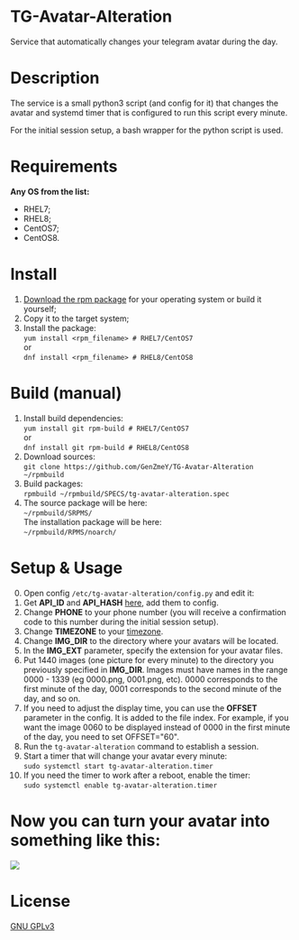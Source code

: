 # TG-Avatar-Alteration
Service that automatically changes your telegram avatar during the day.

# Description
The service is a small python3 script (and config for it) that changes the avatar and systemd timer that is configured to run this script every minute.

For the initial session setup, a bash wrapper for the python script is used. 

# Requirements
**Any OS from the list:**
- RHEL7;
- RHEL8;
- CentOS7;
- CentOS8.

# Install
1. [Download the rpm package](https://github.com/GenZmeY/TG-Avatar-Alteration/releases) for your operating system or build it yourself;
2. Copy it to the target system;
3. Install the package:  
`yum install <rpm_filename> # RHEL7/CentOS7`   
or  
`dnf install <rpm_filename> # RHEL8/CentOS8`  

# Build (manual)
1. Install build dependencies:  
`yum install git rpm-build # RHEL7/CentOS7`  
or  
`dnf install git rpm-build # RHEL8/CentOS8`  
2. Download sources:  
`git clone https://github.com/GenZmeY/TG-Avatar-Alteration ~/rpmbuild`
3. Build packages:  
`rpmbuild ~/rpmbuild/SPECS/tg-avatar-alteration.spec`
4. The source package will be here:  
`~/rpmbuild/SRPMS/`  
The installation package will be here:  
`~/rpmbuild/RPMS/noarch/`  

# Setup & Usage
0. Open config `/etc/tg-avatar-alteration/config.py` and edit it:
1. Get **API_ID** and **API_HASH** [here](https://my.telegram.org/apps), add them to config.
2. Change **PHONE** to your phone number (you will receive a confirmation code to this number during the initial session setup).
3. Change **TIMEZONE** to your [timezone](https://en.wikipedia.org/wiki/List_of_tz_database_time_zones).
4. Change **IMG_DIR** to the directory where your avatars will be located.
5. In the **IMG_EXT** parameter, specify the extension for your avatar files.
6. Put 1440 images (one picture for every minute) to the directory you previously specified in **IMG_DIR**. Images must have names in the range 0000 - 1339 (eg 0000.png, 0001.png, etc). 0000 corresponds to the first minute of the day, 0001 corresponds to the second minute of the day, and so on.
7. If you need to adjust the display time, you can use the **OFFSET** parameter in the config. It is added to the file index. For example, if you want the image 0060 to be displayed instead of 0000 in the first minute of the day, you need to set OFFSET="60".
8. Run the `tg-avatar-alteration` command to establish a session.
9. Start a timer that will change your avatar every minute:  
`sudo systemctl start tg-avatar-alteration.timer`
10. If you need the timer to work after a reboot, enable the timer:  
`sudo systemctl enable tg-avatar-alteration.timer`

# Now you can turn your avatar into something like this:
![](example.gif)

# License
[GNU GPLv3](LICENSE)